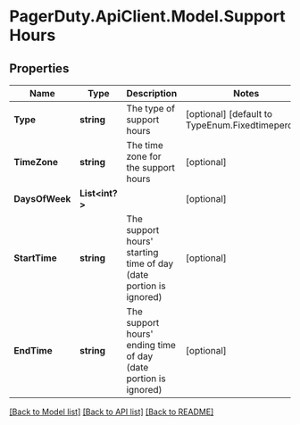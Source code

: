 # PagerDuty.ApiClient.Model.SupportHours
## Properties

Name | Type | Description | Notes
------------ | ------------- | ------------- | -------------
**Type** | **string** | The type of support hours | [optional] [default to TypeEnum.Fixedtimeperday]
**TimeZone** | **string** | The time zone for the support hours | [optional] 
**DaysOfWeek** | **List&lt;int?&gt;** |  | [optional] 
**StartTime** | **string** | The support hours&#x27; starting time of day (date portion is ignored) | [optional] 
**EndTime** | **string** | The support hours&#x27; ending time of day (date portion is ignored) | [optional] 

[[Back to Model list]](../README.md#documentation-for-models) [[Back to API list]](../README.md#documentation-for-api-endpoints) [[Back to README]](../README.md)

